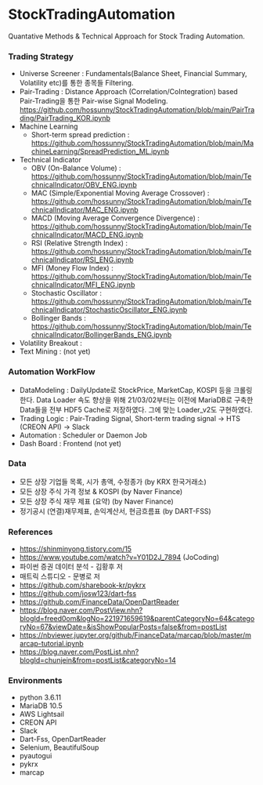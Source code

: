 # StockTradingAutomation
Quantative Methods & Technical Approach for Stock Trading Automation.

### Trading Strategy
* Universe Screener : Fundamentals(Balance Sheet, Financial Summary, Volatility etc)를 통한 종목들 Filtering.
* Pair-Trading : Distance Approach (Correlation/CoIntegration) based Pair-Trading을 통한 Pair-wise Signal Modeling.
https://github.com/hossunny/StockTradingAutomation/blob/main/PairTrading/PairTrading_KOR.ipynb
* Machine Learning 
  * Short-term spread prediction : https://github.com/hossunny/StockTradingAutomation/blob/main/MachineLearning/SpreadPrediction_ML.ipynb
* Technical Indicator
  * OBV (On-Balance Volume) : https://github.com/hossunny/StockTradingAutomation/blob/main/TechnicalIndicator/OBV_ENG.ipynb
  * MAC (Simple/Exponential Moving Average Crossover) : https://github.com/hossunny/StockTradingAutomation/blob/main/TechnicalIndicator/MAC_ENG.ipynb
  * MACD (Moving Average Convergence Divergence) : https://github.com/hossunny/StockTradingAutomation/blob/main/TechnicalIndicator/MACD_ENG.ipynb
  * RSI (Relative Strength Index) : https://github.com/hossunny/StockTradingAutomation/blob/main/TechnicalIndicator/RSI_ENG.ipynb
  * MFI (Money Flow Index) : https://github.com/hossunny/StockTradingAutomation/blob/main/TechnicalIndicator/MFI_ENG.ipynb
  * Stochastic Oscillator : https://github.com/hossunny/StockTradingAutomation/blob/main/TechnicalIndicator/StochasticOscillator_ENG.ipynb
  * Bollinger Bands : https://github.com/hossunny/StockTradingAutomation/blob/main/TechnicalIndicator/BollingerBands_ENG.ipynb
* Volatility Breakout :
* Text Mining : (not yet)

### Automation WorkFlow
* DataModeling : DailyUpdate로 StockPrice, MarketCap, KOSPI 등을 크롤링한다. Data Loader 속도 향상을 위해 21/03/02부터는 이전에 MariaDB로 구축한 Data들을 전부 HDF5 Cache로 저장하였다. 그에 맞는 Loader_v2도 구현하였다.
* Trading Logic : Pair-Trading Signal, Short-term trading signal -> HTS (CREON API) -> Slack
* Automation : Scheduler or Daemon Job
* Dash Board : Frontend (not yet)

### Data
* 모든 상장 기업들 목록, 시가 총액, 수정종가 (by KRX 한국거래소)
* 모든 상장 주식 가격 정보 & KOSPI (by Naver Finance)
* 모든 상장 주식 재무 제표 (요약) (by Naver Finance)
* 정기공시 (연결)재무제표, 손익계산서, 현금흐름표 (by DART-FSS)

### References
* https://shinminyong.tistory.com/15
* https://www.youtube.com/watch?v=Y01D2J_7894 (JoCoding)
* 파이썬 증권 데이터 분석 - 김황후 저
* 매트릭 스튜디오 - 문병로 저
* https://github.com/sharebook-kr/pykrx
* https://github.com/josw123/dart-fss
* https://github.com/FinanceData/OpenDartReader
* https://blog.naver.com/PostView.nhn?blogId=freed0om&logNo=221971659619&parentCategoryNo=64&categoryNo=67&viewDate=&isShowPopularPosts=false&from=postList
* https://nbviewer.jupyter.org/github/FinanceData/marcap/blob/master/marcap-tutorial.ipynb
* https://blog.naver.com/PostList.nhn?blogId=chunjein&from=postList&categoryNo=14

### Environments
* python 3.6.11
* MariaDB 10.5
* AWS Lightsail
* CREON API
* Slack
* Dart-Fss, OpenDartReader
* Selenium, BeautifulSoup
* pyautogui
* pykrx
* marcap

